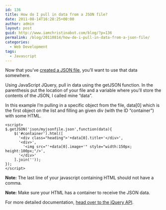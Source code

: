```yaml
---
id: 136
title: How do I pull in data from a JSON file?
date: 2011-08-14T16:28:25+00:00
author: admin
layout: post
guid: http://www.iamchristinabot.com/blog/?p=136
permalink: /blog/20110814/how-do-i-pull-in-data-from-a-json-file/
categories:
  - Web Development
tags:
  - Javascript
---
```

Now that you&#8217;ve [created a JSON file](http://www.iamchristinabot.com/blog/category/web-development/javascript/), you&#8217;ll want to use that data somewhere.

Using JavaScript JQuery, pull in data using the getJSON function. In the parenthesis put the location of your file and a variable where you&#8217;ll store the contents of the JSON, I called mine &#8220;data&#8221;.

In this example I&#8217;m pulling in a specific object from the file, data[0] which is the first object on the list and filling an given div (with the ID &#8220;container&#8221;) with some HTML.


    <script>
    $.getJSON('json/myjsonfile.json',function(data){
    	$('#container').html([
    	  '<div class="heading">'+data[0].title+'</div>',
    	  '<div>',
    	    '<img src="'+data[0].image+'" style="width:150px; height:100px;"/>',
    	  '</div>'
    	].join(''));
    });
    </script>



**Note:** The last line of your javascript containing HTML should not have a comma.

**Note:** Make sure your HTML has a container to receive the JSON data.

For more detailed documentation, [head over to the jQuery API](http://api.jquery.com/jQuery.getJSON/).
